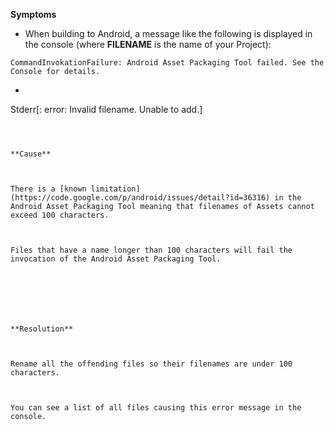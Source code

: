 

**Symptoms**


- When building to Android, a message like the following is displayed in the console (where  **FILENAME**  is the name of your Project):

```
CommandInvokationFailure: Android Asset Packaging Tool failed. See the Console for details. 
```
- ```
Stderr[<FILENAME>: error: Invalid filename. Unable to add.]
```



**Cause**



There is a [known limitation](https://code.google.com/p/android/issues/detail?id=36316) in the Android Asset Packaging Tool meaning that filenames of Assets cannot exceed 100 characters.



Files that have a name longer than 100 characters will fail the invocation of the Android Asset Packaging Tool.







**Resolution**



Rename all the offending files so their filenames are under 100 characters.



You can see a list of all files causing this error message in the console.





